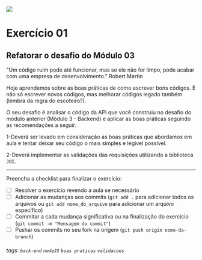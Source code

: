 ![](https://i.imgur.com/xG74tOh.png)

# Exercício 01

## Refatorar o desafio do Módulo 03

"Um código ruim pode até funcionar, mas se ele não for limpo, pode acabar com uma empresa de desenvolvimento." Robert Martin

Hoje aprendemos sobre as boas práticas de como escrever bons códigos. E não só escrever novos códigos, mas melhorar códigos legado também (lembra da regra do escoteiro?).

O seu desafio é analisar o código da API que você construiu no desafio do módulo anterior (Módulo 3 - Backend) e aplicar as boas práticas seguindo as recomendações a seguir.

1-Deverá ser levado em consideração as boas práticas que abordamos em aula e tentar deixar seu código o mais simples e legível possível.

2-Deverá implementar as validações das requisições utilizando a biblioteca `JOI`.

---

Preencha a checklist para finalizar o exercício:

-   [ ] Resolver o exercício revendo a aula se necessário
-   [ ] Adicionar as mudanças aos commits (`git add .` para adicionar todos os arquivos ou `git add nome_do_arquivo` para adicionar um arquivo específico)
-   [ ] Commitar a cada mudança significativa ou na finalização do exercício (`git commit -m "Mensagem do commit"`)
-   [ ] Pushar os commits no seu fork na origem (`git push origin nome-da-branch`)

###### tags: `back-end` `nodeJS` `boas praticas` `validacoes`
